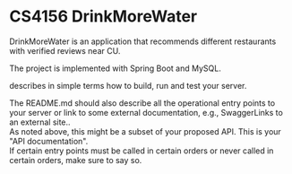 # CS4156 DrinkMoreWater
DrinkMoreWater is an application that recommends different restaurants with verified reviews near CU.

The project is implemented with Spring Boot and MySQL.

describes in simple terms how to build, run and test your server. 

The README.md should also describe all the operational entry points to your server or link to some external documentation, e.g., SwaggerLinks to an external site..  
As noted above, this might be a subset of your proposed API.  This is your "API documentation".  
If certain entry points must be called in certain orders or never called in certain orders, make sure to say so.
